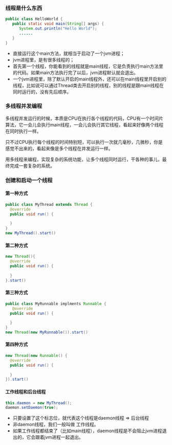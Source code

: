 ### 线程是什么东西

````java
public class HelloWorld {
   public static void main(String[] args) {
   	  System.out.println("Hello World");
   	  ......
   }
}
````

- 直接运行这个main方法，就相当于启动了一个jvm进程；
- jvm进程里，是有很多线程的；
- 首先第一个线程，你能看到的线程就是main线程，它是负责执行main方法里的代码。如果main方法执行完了以后，jvm进程默认就会退出。
- 一个jvm进程里，除了默认开启的main线程外，还可以在main线程里开启别的线程，比如说可以通过Thread类去开启别的线程，别的线程是跟main线程在同时运行的，没有先后顺序。

### 多线程并发编程

多线程并发运行的时候，本质是CPU在执行各个线程的代码，CPU有一个时间片算法，它一会儿会执行main线程，一会儿会执行其它线程，看起来好像两个线程在同时执行一样。

只不过CPU执行每个线程的时间特别短，可以执行一次就几毫秒，几微秒，你是感觉不出来的，看起来像是多个线程在并发运行一样。

用多线程来编程，实现复杂的系统功能，让多个线程同时运行，干各种的事儿，最终完成一套复杂的系统。

### 创建和启动一个线程

#### 第一种方式

```java
public class MyThread extends Thread {
  @override
  public void run() {
    
  }
}
new MyThread().start()
```

#### 第二种方式

```java
new Thread(){
  @override
  public void run() {
    
  }
}.start()
```

#### 第三种方式

```java
public class MyRunnable implments Runnable {
   @override
  public void run() {
    
  }
}
new Thread(new MyRunnable()).start()
```

#### 第四种方式

```java
new Thread(new Runnable() {
  @override
  public void run() {
  
  }
}).start()
```



#### 工作线程和后台线程

```java
this.daemon = new MyThread();
daemon.setDaemon(true);
```

- 只要设置了这个标志位，就代表这个线程是daemon线程 => 后台线程
- 非daemon线程，我们一般叫做 工作线程。
- 如果工作线程都结束了（比如main线程），daemon线程是不会阻止jvm进程退出的，它会跟着jvm进程一起退出。

